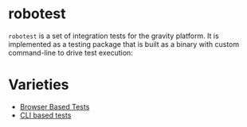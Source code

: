 # robotest

`robotest` is a set of integration tests for the gravity platform.
It is implemented as a testing package that is built as a binary with custom command-line to drive test execution:

# Varieties

 - [Browser Based Tests](./e2e/README.md)
 - [CLI based tests](./suite/README.md)
